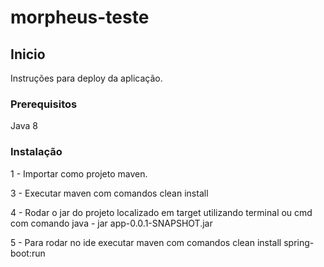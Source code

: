 # morpheus-teste
## Inicio

Instruções para deploy da aplicação.

### Prerequisitos

Java 8

### Instalação

1 - Importar como projeto maven.

3 - Executar maven com comandos clean install

4 - Rodar o jar do projeto localizado em target utilizando terminal ou cmd com comando java - jar app-0.0.1-SNAPSHOT.jar

5 - Para rodar no ide executar maven com comandos clean install spring-boot:run
